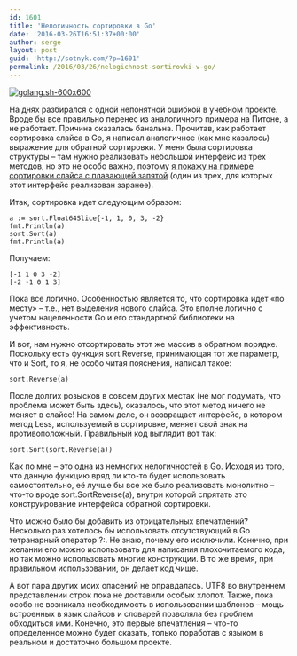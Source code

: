 ```yaml
---
id: 1601
title: 'Нелогичность сортировки в Go'
date: '2016-03-26T16:51:37+00:00'
author: serge
layout: post
guid: 'http://sotnyk.com/?p=1601'
permalink: /2016/03/26/nelogichnost-sortirovki-v-go/
---
```


[![golang.sh-600x600](https://sotnyk.github.io/wp-content/uploads/2015/11/golang.sh-600x600-300x300.png)](https://sotnyk.github.io/wp-content/uploads/2015/11/golang.sh-600x600.png)

На днях разбирался с одной непонятной ошибкой в учебном проекте. Вроде бы все правильно перенес из аналогичного примера на Питоне, а не работает. Причина оказалась банальна. Прочитав, как работает сортировка слайса в Go, я написал аналогичное (как мне казалось) выражение для обратной сортировки. У меня была сортировка структуры – там нужно реализовать небольшой интерфейс из трех методов, но это не особо важно, поэтому [я покажу на примере сортировки слайса с плавающей запятой](https://play.golang.org/p/RuL5Zqao_u) (один из трех, для которых этот интерфейс реализован заранее).

Итак, сортировка идет следующим образом:

```golang
a := sort.Float64Slice{-1, 1, 0, 3, -2}
fmt.Println(a)
sort.Sort(a)
fmt.Println(a)
```

Получаем:

```
[-1 1 0 3 -2]
[-2 -1 0 1 3]
```

Пока все логично. Особенностью является то, что сортировка идет «по месту» – т.е., нет выделения нового слайса. Это вполне логично с учетом нацеленности Go и его стандартной библиотеки на эффективность.

И вот, нам нужно отсортировать этот же массив в обратном порядке. Поскольку есть функция sort.Reverse, принимающая тот же параметр, что и Sort, то я, не особо читая пояснения, написал такое:

```sort.Reverse(a)```

После долгих розысков в совсем других местах (не мог подумать, что проблема может быть здесь), оказалось, что этот метод ничего не меняет в слайсе! На самом деле, он возвращает интерфейс, в котором метод Less, используемый в сортировке, меняет свой знак на противоположный. Правильный код выглядит вот так:

```sort.Sort(sort.Reverse(a))```

Как по мне – это одна из немногих нелогичностей в Go. Исходя из того, что данную функцию вряд ли кто-то будет использовать самостоятельно, её лучше бы все же было реализовать монолитно – что-то вроде sort.SortReverse(a), внутри которой спрятать это конструирование интерфейса обратной сортировки.

Что можно было бы добавить из отрицательных впечатлений? Несколько раз хотелось бы использовать отсутствующий в Go тетранарный оператор ?:. Не знаю, почему его исключили. Конечно, при желании его можно использовать для написания плохочитаемого кода, но так можно использовать многие конструкции. В то же время, при правильном использовании, он делает код чище.

А вот пара других моих опасений не оправдалась. UTF8 во внутреннем представлении строк пока не доставили особых хлопот. Также, пока особо не возникала необходимость в использовании шаблонов – мощь встроенных в язык слайсов и словарей позволяла без проблем обходиться ими. Конечно, это первые впечатления – что-то определенное можно будет сказать, только поработав с языком в реальном и достаточно большом проекте.